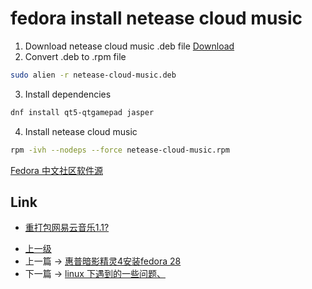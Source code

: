 # fedora install netease cloud music

1. Download netease cloud music .deb file
[Download](https://music.163.com/#/download)
2. Convert .deb to .rpm file
```sh
sudo alien -r netease-cloud-music.deb
```
3. Install dependencies
```sh
dnf install qt5-qtgamepad jasper
```
4. Install netease cloud music
```sh
rpm -ivh --nodeps --force netease-cloud-music.rpm
```

[Fedora 中文社区软件源](https://github.com/FZUG/repo)

## Link
* [重打包网易云音乐1.1? ](https://github.com/FZUG/repo/issues/288)


- [上一级](README.md)
- 上一篇 -> [惠普暗影精灵4安装fedora 28](hpOmenInstallFedora.md)
- 下一篇 -> [linux 下遇到的一些问题、](linux.md)
